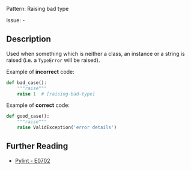 Pattern: Raising bad type

Issue: -

## Description

Used when something which is neither a class, an instance or a string is raised (i.e. a `TypeError` will be raised).


Example of **incorrect** code:

```python
def bad_case():
    """raise"""
    raise 1  # [raising-bad-type]

```

Example of **correct** code:

```python
def good_case():
    """raise"""
    raise ValidException('error details')
```

## Further Reading

* [Pylint - E0702](http://pylint-messages.wikidot.com/messages:e0702)
